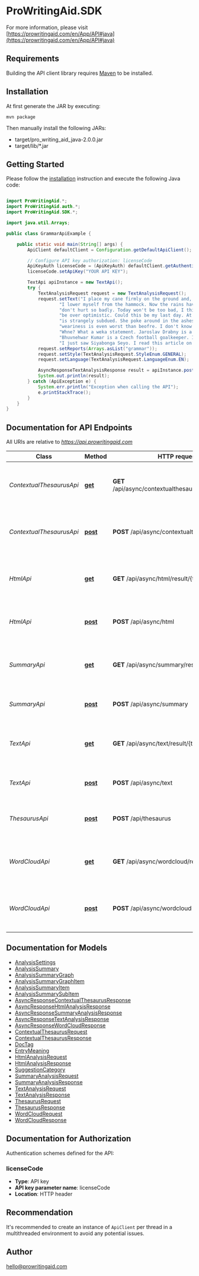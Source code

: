 # ProWritingAid.SDK


For more information, please visit [https://prowritingaid.com/en/App/API#java](https://prowritingaid.com/en/App/API#java)

## Requirements

Building the API client library requires [Maven](https://maven.apache.org/) to be installed.

## Installation

At first generate the JAR by executing:

    mvn package

Then manually install the following JARs:

* target/pro_writing_aid_java-2.0.0.jar
* target/lib/*.jar

## Getting Started

Please follow the [installation](#installation) instruction and execute the following Java code:

```java

import ProWritingAid.*;
import ProWritingAid.auth.*;
import ProWritingAid.SDK.*;

import java.util.Arrays;

public class GrammarApiExample {

    public static void main(String[] args) {
        ApiClient defaultClient = Configuration.getDefaultApiClient();

        // Configure API key authorization: licenseCode
        ApiKeyAuth licenseCode = (ApiKeyAuth) defaultClient.getAuthentication("licenseCode");
        licenseCode.setApiKey("YOUR API KEY");

        TextApi apiInstance = new TextApi();
        try {
            TextAnalysisRequest request = new TextAnalysisRequest();
            request.setText("I place my cane firmly on the ground and, slowly, with its aid, " +
                    "I lower myself from the hammock. Now the rains have gone my joints " +
                    "don't hurt so badly. Today won't be too bad, I think. I'm prone to " +
                    "be over optimistic. Could this be my last day. At this time the jungle " +
                    "is strangely subdued. She poke around in the ashes. Every day the " +
                    "weariness is even worst than beofre. I don't know yett. \n" +
                    "Whne? What a weka statement. Jaroslav Drabny is a Czech football goalkeeper. " +
                    "Bhuvnehwar Kumar is a Czech football goalkeeper. I just saw Siyabonga Siyo. " +
                    "I just saw Siyabonga Seyo. I read this article on RaelSport.");
            request.setReports(Arrays.asList("grammar"));
            request.setStyle(TextAnalysisRequest.StyleEnum.GENERAL);
            request.setLanguage(TextAnalysisRequest.LanguageEnum.EN);

            AsyncResponseTextAnalysisResponse result = apiInstance.post(request);
            System.out.println(result);
        } catch (ApiException e) {
            System.err.println("Exception when calling the API");
            e.printStackTrace();
        }
    }
}

```

## Documentation for API Endpoints

All URIs are relative to *https://api.prowritingaid.com*

Class | Method | HTTP request | Description
------------ | ------------- | ------------- | -------------
*ContextualThesaurusApi* | [**get**](docs/ContextualThesaurusApi.md#get) | **GET** /api/async/contextualthesaurus/result/{taskId} | Tries to get the result of a request using the task id of the request
*ContextualThesaurusApi* | [**post**](docs/ContextualThesaurusApi.md#post) | **POST** /api/async/contextualthesaurus | Analyses text and returns contextual thesaurus entries
*HtmlApi* | [**get**](docs/HtmlApi.md#get) | **GET** /api/async/html/result/{taskId} | Tries to get the result of a request using the task id of the request
*HtmlApi* | [**post**](docs/HtmlApi.md#post) | **POST** /api/async/html | Analyses HTML and adds suggestion tags to it
*SummaryApi* | [**get**](docs/SummaryApi.md#get) | **GET** /api/async/summary/result/{taskId} | Tries to get the result of a request using the task id of the request
*SummaryApi* | [**post**](docs/SummaryApi.md#post) | **POST** /api/async/summary | Gets the summary analysis of a document
*TextApi* | [**get**](docs/TextApi.md#get) | **GET** /api/async/text/result/{taskId} | Tries to get the result of a request using the task id of the request
*TextApi* | [**post**](docs/TextApi.md#post) | **POST** /api/async/text | Analyses text and returns tags for it
*ThesaurusApi* | [**post**](docs/ThesaurusApi.md#post) | **POST** /api/thesaurus | Returns the thesaurus entries for a specific word
*WordCloudApi* | [**get**](docs/WordCloudApi.md#get) | **GET** /api/async/wordcloud/result/{taskId} | Tries to get the result of a request using the task id of the request
*WordCloudApi* | [**post**](docs/WordCloudApi.md#post) | **POST** /api/async/wordcloud | Analyses text and returns a word cloud (as an image)


## Documentation for Models

 - [AnalysisSettings](docs/AnalysisSettings.md)
 - [AnalysisSummary](docs/AnalysisSummary.md)
 - [AnalysisSummaryGraph](docs/AnalysisSummaryGraph.md)
 - [AnalysisSummaryGraphItem](docs/AnalysisSummaryGraphItem.md)
 - [AnalysisSummaryItem](docs/AnalysisSummaryItem.md)
 - [AnalysisSummarySubItem](docs/AnalysisSummarySubItem.md)
 - [AsyncResponseContextualThesaurusResponse](docs/AsyncResponseContextualThesaurusResponse.md)
 - [AsyncResponseHtmlAnalysisResponse](docs/AsyncResponseHtmlAnalysisResponse.md)
 - [AsyncResponseSummaryAnalysisResponse](docs/AsyncResponseSummaryAnalysisResponse.md)
 - [AsyncResponseTextAnalysisResponse](docs/AsyncResponseTextAnalysisResponse.md)
 - [AsyncResponseWordCloudResponse](docs/AsyncResponseWordCloudResponse.md)
 - [ContextualThesaurusRequest](docs/ContextualThesaurusRequest.md)
 - [ContextualThesaurusResponse](docs/ContextualThesaurusResponse.md)
 - [DocTag](docs/DocTag.md)
 - [EntryMeaning](docs/EntryMeaning.md)
 - [HtmlAnalysisRequest](docs/HtmlAnalysisRequest.md)
 - [HtmlAnalysisResponse](docs/HtmlAnalysisResponse.md)
 - [SuggestionCategory](docs/SuggestionCategory.md)
 - [SummaryAnalysisRequest](docs/SummaryAnalysisRequest.md)
 - [SummaryAnalysisResponse](docs/SummaryAnalysisResponse.md)
 - [TextAnalysisRequest](docs/TextAnalysisRequest.md)
 - [TextAnalysisResponse](docs/TextAnalysisResponse.md)
 - [ThesaurusRequest](docs/ThesaurusRequest.md)
 - [ThesaurusResponse](docs/ThesaurusResponse.md)
 - [WordCloudRequest](docs/WordCloudRequest.md)
 - [WordCloudResponse](docs/WordCloudResponse.md)


## Documentation for Authorization

Authentication schemes defined for the API:
### licenseCode

- **Type**: API key
- **API key parameter name**: licenseCode
- **Location**: HTTP header


## Recommendation

It's recommended to create an instance of `ApiClient` per thread in a multithreaded environment to avoid any potential issues.

## Author

hello@prowritingaid.com

